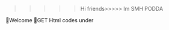 >>>>> Hi friends>>>>>
      Im SMH PODDA

🛑Welcome 
    👻GET Html codes under
 



<!---
SMH Podda is a Brand name Sri lanka...

   
